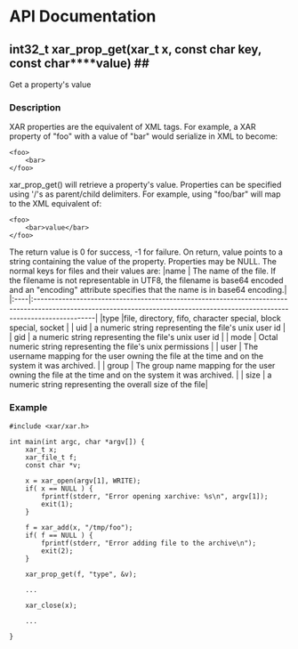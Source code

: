 # API Documentation #

## int32\_t xar\_prop\_get(xar\_t x, const char **key, const char****value) ##**

Get a property's value

### Description ###
XAR properties are the equivalent of XML tags. For example, a XAR property of "foo" with a value of "bar" would serialize in XML to become:
```
<foo>
	<bar>
</foo>
```
xar\_prop\_get() will retrieve a property's value. Properties can be specified using '/'s as parent/child delimiters. For example, using "foo/bar" will map to the XML equivalent of:
```
<foo>
	<bar>value</bar>
</foo>
```
The return value is 0 for success, -1 for failure. On return, value points to a string containing the value of the property. Properties may be NULL.
The normal keys for files and their values are:
|name |	The name of the file. If the filename is not representable in UTF8, the filename is base64 encoded and an "encoding" attribute specifies that the name is in base64 encoding.|
|:----|:-----------------------------------------------------------------------------------------------------------------------------------------------------------------------------|
|type |file, directory, fifo, character special, block special, socket |
| uid |	a numeric string representing the file's unix user id |
| gid |	a numeric string representing the file's unix user id |
| mode |	Octal numeric string representing the file's unix permissions |
| user |	The username mapping for the user owning the file at the time and on the system it was archived. |
| group |	The group name mapping for the user owning the file at the time and on the system it was archived. |
| size |	a numeric string representing the overall size of the file|

### Example ###
```
#include <xar/xar.h>

int main(int argc, char *argv[]) {
	xar_t x;
	xar_file_t f;
	const char *v;

	x = xar_open(argv[1], WRITE);
	if( x == NULL ) {
		fprintf(stderr, "Error opening xarchive: %s\n", argv[1]);
		exit(1);
	}

	f = xar_add(x, "/tmp/foo");
	if( f == NULL ) {
		fprintf(stderr, "Error adding file to the archive\n");
		exit(2);
	}

	xar_prop_get(f, "type", &v);

	...

	xar_close(x);
	
	...

}
```